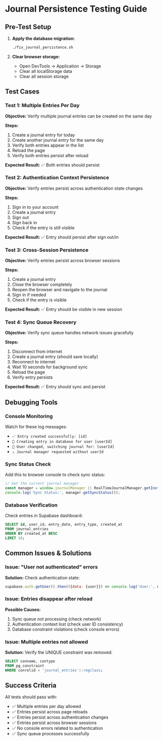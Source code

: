 # Journal Persistence Testing Guide

## Pre-Test Setup

1. **Apply the database migration:**
   ```bash
   ./fix_journal_persistence.sh
   ```

2. **Clear browser storage:**
   - Open DevTools → Application → Storage
   - Clear all localStorage data
   - Clear all session storage

## Test Cases

### Test 1: Multiple Entries Per Day
**Objective:** Verify multiple journal entries can be created on the same day

**Steps:**
1. Create a journal entry for today
2. Create another journal entry for the same day
3. Verify both entries appear in the list
4. Reload the page
5. Verify both entries persist after reload

**Expected Result:** ✅ Both entries should persist

### Test 2: Authentication Context Persistence
**Objective:** Verify entries persist across authentication state changes

**Steps:**
1. Sign in to your account
2. Create a journal entry
3. Sign out
4. Sign back in
5. Check if the entry is still visible

**Expected Result:** ✅ Entry should persist after sign out/in

### Test 3: Cross-Session Persistence
**Objective:** Verify entries persist across browser sessions

**Steps:**
1. Create a journal entry
2. Close the browser completely
3. Reopen the browser and navigate to the journal
4. Sign in if needed
5. Check if the entry is visible

**Expected Result:** ✅ Entry should be visible in new session

### Test 4: Sync Queue Recovery
**Objective:** Verify sync queue handles network issues gracefully

**Steps:**
1. Disconnect from internet
2. Create a journal entry (should save locally)
3. Reconnect to internet
4. Wait 10 seconds for background sync
5. Reload the page
6. Verify entry persists

**Expected Result:** ✅ Entry should sync and persist

## Debugging Tools

### Console Monitoring
Watch for these log messages:
- `✅ Entry created successfully: [id]`
- `💾 Creating entry in database for user [userId]`
- `🔄 User changed, switching journal for: [userId]`
- `⚠️ Journal manager requested without userId`

### Sync Status Check
Add this to browser console to check sync status:
```javascript
// Get the current journal manager
const manager = window.journalManager || RealTimeJournalManager.getInstance();
console.log('Sync Status:', manager.getSyncStatus());
```

### Database Verification
Check entries in Supabase dashboard:
```sql
SELECT id, user_id, entry_date, entry_type, created_at 
FROM journal_entries 
ORDER BY created_at DESC 
LIMIT 10;
```

## Common Issues & Solutions

### Issue: "User not authenticated" errors
**Solution:** Check authentication state:
```javascript
supabase.auth.getUser().then(({data: {user}}) => console.log('User:', user));
```

### Issue: Entries disappear after reload
**Possible Causes:**
1. Sync queue not processing (check network)
2. Authentication context lost (check user ID consistency)
3. Database constraint violations (check console errors)

### Issue: Multiple entries not allowed
**Solution:** Verify the UNIQUE constraint was removed:
```sql
SELECT conname, contype 
FROM pg_constraint 
WHERE conrelid = 'journal_entries'::regclass;
```

## Success Criteria

All tests should pass with:
- ✅ Multiple entries per day allowed
- ✅ Entries persist across page reloads
- ✅ Entries persist across authentication changes
- ✅ Entries persist across browser sessions
- ✅ No console errors related to authentication
- ✅ Sync queue processes successfully
